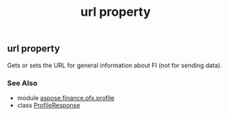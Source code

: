 ﻿---
title: url property
second_title: Aspose.Finance for Python via .NET API References
description: 
type: docs
weight: 180
url: /python-net/aspose.finance.ofx.profile/profileresponse/url/
is_root: false
---

## url property


Gets or sets the URL for general information about FI (not for sending data).

### See Also
* module [aspose.finance.ofx.profile](../../)
* class [ProfileResponse](/finance/python-net/aspose.finance.ofx.profile/profileresponse)
